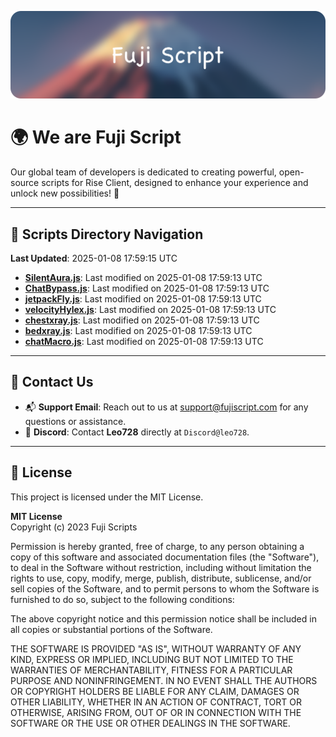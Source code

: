 ![Banner](.github/b.webp)

# 🌍 **We are Fuji Script**

Our global team of developers is dedicated to creating powerful, open-source scripts for Rise Client, designed to enhance your experience and unlock new possibilities! 🌟

---
<!-- SCRIPTS_NAVIGATION_START -->
## 📂 **Scripts Directory Navigation**

**Last Updated**: 2025-01-08 17:59:15 UTC

- **[SilentAura.js](scripts/SilentAura.js)**: Last modified on 2025-01-08 17:59:13 UTC
- **[ChatBypass.js](scripts/ChatBypass.js)**: Last modified on 2025-01-08 17:59:13 UTC
- **[jetpackFly.js](scripts/jetpackFly.js)**: Last modified on 2025-01-08 17:59:13 UTC
- **[velocityHylex.js](scripts/velocityHylex.js)**: Last modified on 2025-01-08 17:59:13 UTC
- **[chestxray.js](scripts/chestxray.js)**: Last modified on 2025-01-08 17:59:13 UTC
- **[bedxray.js](scripts/bedxray.js)**: Last modified on 2025-01-08 17:59:13 UTC
- **[chatMacro.js](scripts/chatMacro.js)**: Last modified on 2025-01-08 17:59:13 UTC

<!-- SCRIPTS_NAVIGATION_END -->

---

## 💬 **Contact Us**  
- 📬 **Support Email**: Reach out to us at [support@fujiscript.com](mailto:support@fujiscript.com) for any questions or assistance.  
- 💬 **Discord**: Contact **Leo728** directly at `Discord@leo728`.

---

## 📜 **License**

This project is licensed under the MIT License.  

**MIT License**  
Copyright (c) 2023 Fuji Scripts  

Permission is hereby granted, free of charge, to any person obtaining a copy of this software and associated documentation files (the "Software"), to deal in the Software without restriction, including without limitation the rights to use, copy, modify, merge, publish, distribute, sublicense, and/or sell copies of the Software, and to permit persons to whom the Software is furnished to do so, subject to the following conditions:  

The above copyright notice and this permission notice shall be included in all copies or substantial portions of the Software.  

THE SOFTWARE IS PROVIDED "AS IS", WITHOUT WARRANTY OF ANY KIND, EXPRESS OR IMPLIED, INCLUDING BUT NOT LIMITED TO THE WARRANTIES OF MERCHANTABILITY, FITNESS FOR A PARTICULAR PURPOSE AND NONINFRINGEMENT. IN NO EVENT SHALL THE AUTHORS OR COPYRIGHT HOLDERS BE LIABLE FOR ANY CLAIM, DAMAGES OR OTHER LIABILITY, WHETHER IN AN ACTION OF CONTRACT, TORT OR OTHERWISE, ARISING FROM, OUT OF OR IN CONNECTION WITH THE SOFTWARE OR THE USE OR OTHER DEALINGS IN THE SOFTWARE.  
